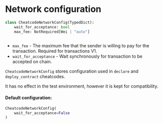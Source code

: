 # Network configuration
```python
class CheatcodeNetworkConfig(TypedDict):
    wait_for_acceptance: bool
    max_fee: NotRequired[Wei | "auto"]
    
```

- `max_fee` - The maximum fee that the sender is willing to pay for the transaction. Required for transactions V1.
- `wait_for_acceptance` - Wait synchronously for transaction to be accepted on chain.

`CheatcodeNetworkConfig` stores configuration used in `declare` and `deploy_contract` cheatcodes.

It has no effect in the test environment, however it is kept for compatibility.

#### Default configuration:
```python
CheatcodeNetworkConfig(
    wait_for_acceptance=False
)
```
